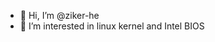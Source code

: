 - 👋 Hi, I’m @ziker-he
- 👀 I’m interested in linux kernel and Intel BIOS

<!---
ziker-he/ziker-he is a ✨ special ✨ repository because its `README.md` (this file) appears on your GitHub profile.
You can click the Preview link to take a look at your changes.
--->
